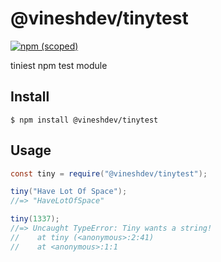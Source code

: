# @vineshdev/tinytest

[![npm (scoped)](https://img.shields.io/badge/npm-v1.0.0-green.svg)](https://github.com/vineshkumar87/tinytest)

tiniest npm test module

## Install

```
$ npm install @vineshdev/tinytest
```

## Usage

```java
const tiny = require("@vineshdev/tinytest");

tiny("Have Lot Of Space");
//=> "HaveLotOfSpace"

tiny(1337);
//=> Uncaught TypeError: Tiny wants a string!
//    at tiny (<anonymous>:2:41)
//    at <anonymous>:1:1
```
